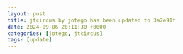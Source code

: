 ```yaml
---
layout: post
title: jtcircus by jotego has been updated to 3a2e91f
date: 2024-09-06 20:11:30 +0000
categories: [jotego, jtcircus]
tags: [update]
---
```


